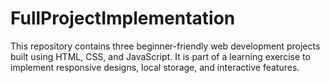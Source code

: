 # FullProjectImplementation
This repository contains three beginner-friendly web development projects built using HTML, CSS, and JavaScript. It is part of a learning exercise to implement responsive designs, local storage, and interactive features.
